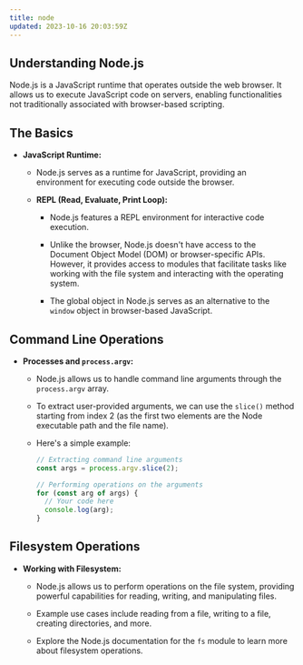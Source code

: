 ```yaml
---
title: node
updated: 2023-10-16 20:03:59Z
---
```


## Understanding Node.js

Node.js is a JavaScript runtime that operates outside the web browser. It allows us to execute JavaScript code on servers, enabling functionalities not traditionally associated with browser-based scripting.

## The Basics

- **JavaScript Runtime:**
  - Node.js serves as a runtime for JavaScript, providing an environment for executing code outside the browser.

  - **REPL (Read, Evaluate, Print Loop):**
    - Node.js features a REPL environment for interactive code execution.

    - Unlike the browser, Node.js doesn't have access to the Document Object Model (DOM) or browser-specific APIs. However, it provides access to modules that facilitate tasks like working with the file system and interacting with the operating system.

    - The global object in Node.js serves as an alternative to the `window` object in browser-based JavaScript.

## Command Line Operations

- **Processes and `process.argv`:**
  - Node.js allows us to handle command line arguments through the `process.argv` array.

  - To extract user-provided arguments, we can use the `slice()` method starting from index 2 (as the first two elements are the Node executable path and the file name).

  - Here's a simple example:

    ```javascript
    // Extracting command line arguments
    const args = process.argv.slice(2);

    // Performing operations on the arguments
    for (const arg of args) {
      // Your code here
      console.log(arg);
    }
    ```

## Filesystem Operations

- **Working with Filesystem:**
  - Node.js allows us to perform operations on the file system, providing powerful capabilities for reading, writing, and manipulating files.

  - Example use cases include reading from a file, writing to a file, creating directories, and more.

  - Explore the Node.js documentation for the `fs` module to learn more about filesystem operations.
